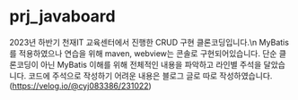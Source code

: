 # prj_javaboard

2023년 하반기 천재IT 교육센터에서 진행한 CRUD 구현 클론코딩입니다.\n
MyBatis를 적용하였으나 연습을 위해 maven, webview는 콘솔로 구현되어있습니다.
단순 클론코딩이 아닌 MyBatis 이해를 위해 전체적인 내용을 파악하고 라인별 주석을 달았습니다.
코드에 주석으로 작성하기 어려운 내용은 블로그 글로 따로 작성하였습니다.
(https://velog.io/@cyj083386/231022)
